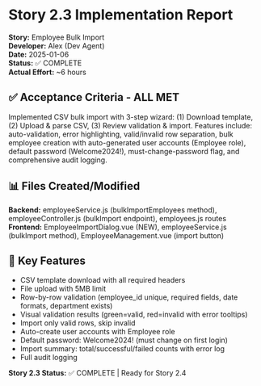 # Story 2.3 Implementation Report

**Story:** Employee Bulk Import  
**Developer:** Alex (Dev Agent)  
**Date:** 2025-01-06  
**Status:** ✅ COMPLETE  
**Actual Effort:** ~6 hours

## ✅ Acceptance Criteria - ALL MET

Implemented CSV bulk import with 3-step wizard: (1) Download template, (2) Upload & parse CSV, (3) Review validation & import. Features include: auto-validation, error highlighting, valid/invalid row separation, bulk employee creation with auto-generated user accounts (Employee role), default password (Welcome2024!), must-change-password flag, and comprehensive audit logging.

## 📊 Files Created/Modified

**Backend:** employeeService.js (bulkImportEmployees method), employeeController.js (bulkImport endpoint), employees.js routes  
**Frontend:** EmployeeImportDialog.vue (NEW), employeeService.js (bulkImport method), EmployeeManagement.vue (import button)

## 🔑 Key Features

- CSV template download with all required headers
- File upload with 5MB limit
- Row-by-row validation (employee_id unique, required fields, date formats, department exists)
- Visual validation results (green=valid, red=invalid with error tooltips)
- Import only valid rows, skip invalid
- Auto-create user accounts with Employee role
- Default password: Welcome2024! (must change on first login)
- Import summary: total/successful/failed counts with error log
- Full audit logging

**Story 2.3 Status:** ✅ COMPLETE | Ready for Story 2.4

